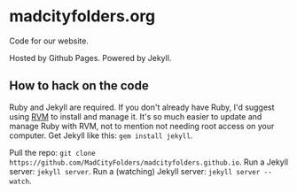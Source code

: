 madcityfolders.org
==================

Code for our website.

Hosted by Github Pages. Powered by Jekyll.

## How to hack on the code
Ruby and Jekyll are required.
If you don't already have Ruby, I'd suggest using [RVM](https://rvm.io) to install and manage it. It's so much easier to update and manage Ruby with RVM, not to mention not needing root access on your computer.
Get Jekyll like this: `gem install jekyll`.

Pull the repo: `git clone https://github.com/MadCityFolders/madcityfolders.github.io`.
Run a Jekyll server: `jekyll server`.
Run a (watching) Jekyll server: `jekyll server --watch`.
